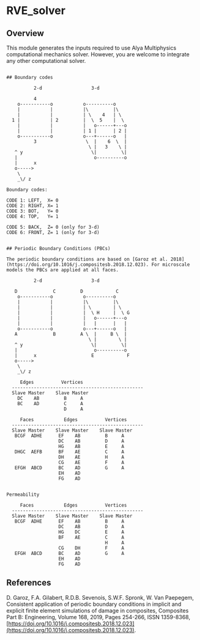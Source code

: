 # RVE_solver

## Overview
This module generates the inputs required to use Alya Multiphysics computational mechanics solver. However, you are welcome to integrate any other computational solver.

```

## Boundary codes

          2-d                  3-d             

          4   
    o-----------o           o----------o            
    |           |           |\         |\          
    |           |           | \    4   | \           
  1 |           | 2         |  \  5    |  \      
    |           |           |   o------+---o     
    |           |           | 1 |      | 2 |  
    o-----------o           o---+------o   | 
          3                  \  |    6  \  | 
                              \ |   3    \ |
   ^ y                         \|         \| 
   |                            o----------o
   |      x                     
   o----->
    \
    _\/ z 

Boundary codes:

CODE 1: LEFT,  X= 0
CODE 2: RIGHT, X= 1
CODE 3: BOT,   Y= 0
CODE 4: TOP,   Y= 1

CODE 5: BACK,  Z= 0 (only for 3-d)
CODE 6: FRONT, Z= 1 (only for 3-d)


## Periodic Boundary Conditions (PBCs)

The periodic boundary conditions are based on [Garoz et al. 2018](https://doi.org/10.1016/j.compositesb.2018.12.023). For microscale models the PBCs are applied at all faces. 

          2-d                  3-d             

   D             C         D            C
    o-----------o           o----------o            
    |           |           |\         |\          
    |           |           | \        | \           
    |           |           |  \ H     |  \ G     
    |           |           |   o------+---o     
    |           |           |   |      |   |  
    o-----------o           o---+------o   | 
   A             B         A \  |     B \  | 
                              \ |        \ |
   ^ y                         \|         \| 
   |                            o----------o
   |      x                    E            F 
   o----->                     
    \
    _\/ z

     Edges          Vertices
  ------------------------------------------------
  Slave Master    Slave Master
    DC    AB         B     A
    BC    AD         C     A
                     D     A
                     
     Faces           Edges          Vertices
  ------------------------------------------------ 
  Slave Master    Slave Master    Slave Master
   BCGF  ADHE      EF    AB         B     A
                   DC    AB         D     A
                   HG    AB         E     A  
   DHGC  AEFB      BF    AE         C     A
                   DH    AE         H     A
                   CG    AE         F     A
   EFGH  ABCD      BC    AD         G     A
                   EH    AD        
                   FG    AD


Permeability

     Faces           Edges          Vertices
  ------------------------------------------------ 
  Slave Master    Slave Master    Slave Master
   BCGF  ADHE      EF    AB         B     A
                   DC    AB         D     A
                   HG    DC         E     A  
                   BF    AE         C     A
                                    H     A
                   CG    DH         F     A
   EFGH  ABCD      BC    AD         G     A
                   EH    AD        
                   FG    AD

```

## References

D. Garoz, F.A. Gilabert, R.D.B. Sevenois, S.W.F. Spronk, W. Van Paepegem, Consistent application of periodic boundary conditions in implicit and explicit finite element simulations of damage in composites, Composites Part B: Engineering, Volume 168, 2019, Pages 254-266, ISSN 1359-8368, [https://doi.org/10.1016/j.compositesb.2018.12.023](https://doi.org/10.1016/j.compositesb.2018.12.023). 




